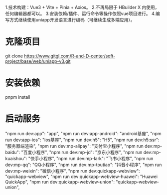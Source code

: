1.技术构建：Vue3 + Vite + Pinia + Axios。
2.不再局限于 HBuilder X 内使用，任何编辑器都可以。
3.安装依赖/插件、运行命令等操作依照vue项目进行。
4.编写方式继续使用uniapp开发语言进行编码（可继续生成多端应用）。


# 克隆项目
git clone https://www.gitgl.com/R-and-D-center/soft-project/base/web/uniapp-v3.git
# 安装依赖
pnpm install
# 启动服务
"npm run dev:app": "app",
"npm run dev:app-android": "android基座",
"npm run dev:app-ios": "ios基座",
"npm run dev:h5": "H5",
"npm run dev:h5:ssr": "服务器端渲染",
"npm run dev:mp-alipay": "支付宝小程序",
"npm run dev:mp-baidu": "百度小程序",
"npm run dev:mp-jd": "京东小程序",
"npm run dev:mp-kuaishou": "快手小程序",
"npm run dev:mp-lark": "飞书小程序",
"npm run dev:mp-qq": "QQ小程序",
"npm run dev:mp-toutiao": "抖音小程序",
"npm run dev:mp-weixin": "微信小程序",
"npm run dev:quickapp-webview": "quickapp-webview",
"npm run dev:quickapp-webview-huawei": "Huawei QuickApp",
"npm run dev:quickapp-webview-union": "quickapp-webview-union",
